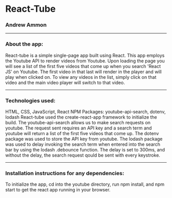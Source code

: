 # React-Tube
### Andrew Ammon

----------
### About the app:
React-tube is a simple single-page app built using React. This app employs the Youtube API to render videos from Youtube. Upon loading the page you will see a list of the first five videos that come up when you search 'React JS' on Youtube.  The first video in that last will render in the player and will play when clicked on.  To view any videos in the list, simply click on that video and the main video player will switch to that video. 

-------------

### Technologies used:
HTML, CSS, JavaScript, React
NPM Packages: youtube-api-search, dotenv, lodash
React-tube used the create-react-app framework to initialize the build. The youtube-api-search allows us to make search requests on youtube. The request sent requires an API key and a search term and youtube will return a list of the first five videos that come up. The dotenv package was used to store the API key from youtube. The lodash package was used to delay invoking the search term when entered into the search bar by using the lodash .debounce function. The delay is set to 300ms, and without the delay, the search request qould be sent with every keystroke. 

---------

### Installation instructions for any dependencies:
To initialize the app, cd into the youtube directory, run npm install, and npm start to get the react app running in your browser. 

